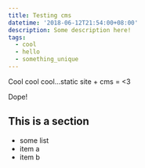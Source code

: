```yaml
---
title: Testing cms
datetime: '2018-06-12T21:54:00+08:00'
description: Some description here!
tags:
  - cool
  - hello
  - something_unique
---
```

Cool cool cool...static site + cms = <3

Dope!

## This is a section

- some list
- item a
- item b
